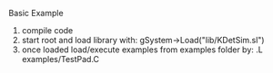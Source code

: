 Basic Example

1) compile code
2) start root and load library with: gSystem->Load("lib/KDetSim.sl")
3) once loaded load/execute examples from examples folder by: .L examples/TestPad.C
